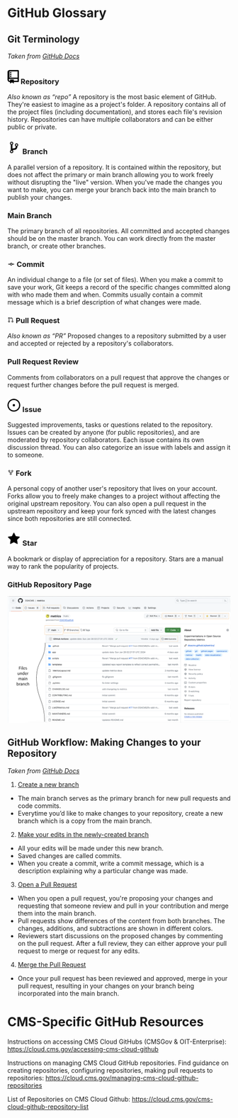 # GitHub Glossary

## Git Terminology
*Taken from [GitHub Docs](https://docs.github.com/en/get-started/quickstart/github-glossary)*

### ![repository](assets/repo_icon.png?raw=true) Repository 
*Also known as “repo”*
A repository is the most basic element of GitHub. They're easiest to imagine as a
project's folder. A repository contains all of the project files (including documentation),
and stores each file's revision history. Repositories can have multiple collaborators and can be either public or private.

### ![branch](assets/branch_icon.png?raw=true) Branch
A parallel version of a repository. It is contained within the repository, but does not affect the primary or main branch allowing you to work freely without disrupting the "live" version. When you've made the changes you want to make, you can merge your branch back into the main branch to publish your changes.

### Main Branch
The primary branch of all repositories. All committed and accepted changes should be on the master branch. You can work directly from the master branch, or create other branches.

### ![commit](assets/commit_icon.png?raw=true) Commit
An individual change to a file (or set of files). When you make a commit to save your work, Git keeps a record of the specific changes committed along with who made them and when. Commits usually contain a commit message which is a brief description of what changes were made.

### ![pull request](assets/pull_request_icon.png?raw=true) Pull Request
*Also known as “PR”*
Proposed changes to a repository submitted by a user and accepted or rejected by a repository's collaborators.

### Pull Request Review
Comments from collaborators on a pull request that approve the changes or request further changes before the pull request is merged.

### ![issue](assets/issue_icon.png?raw=true) Issue
Suggested improvements, tasks or questions related to the repository. Issues can be created by anyone (for public repositories), and are moderated by repository collaborators. Each issue contains its own discussion thread. You can also categorize an issue with labels and assign it to someone.

### ![fork](assets/fork_icon.png?raw=true) Fork
A personal copy of another user's repository that lives on your account. Forks allow you to freely make changes to a project without affecting the original upstream repository. You can also open a pull request in the upstream repository and keep your fork synced with the latest changes since both repositories are still connected.

### ![star](assets/star_icon.png?raw=true) Star
A bookmark or display of appreciation for a repository. Stars are a manual way to rank the popularity of projects.

### GitHub Repository Page
![repository](assets/github_repository_page.png)

## GitHub Workflow: Making Changes to your Repository
*Taken from [GitHub Docs](https://docs.github.com/en/get-started/quickstart/hello-world)*


1. [Create a new branch](https://docs.github.com/en/get-started/start-your-journey/hello-world#creating-a-branch)
- The main branch serves as the primary branch for new pull requests and code commits.
- Everytime you’d like to make changes to your repository, create a new branch which is a copy from the main branch.

2. [Make your edits in the newly-created branch](https://docs.github.com/en/get-started/start-your-journey/hello-world#making-and-committing-changes)
- All your edits will be made under this new branch.
- Saved changes are called commits. 
- When you create a commit, write a commit message, which is a description explaining why a particular change was made.

3. [Open a Pull Request](https://docs.github.com/en/get-started/start-your-journey/hello-world#opening-a-pull-request)
- When you open a pull request, you're proposing your changes and requesting that someone review and pull in your contribution and merge them into the main branch. 
- Pull requests show differences of the content from both branches. The changes, additions, and subtractions are shown in different colors.
- Reviewers start discussions on the proposed changes by commenting on the pull request. After a full review, they can either approve your pull request to merge or request for any edits.

4. [Merge the Pull Request](https://docs.github.com/en/get-started/start-your-journey/hello-world#merging-your-pull-request)
- Once your pull request has been reviewed and approved, merge in your pull request, resulting in your changes on your branch being incorporated into the main branch.

# CMS-Specific GitHub Resources

Instructions on accessing CMS Cloud GitHubs (CMSGov & OIT-Enterprise):
https://cloud.cms.gov/accessing-cms-cloud-github

Instructions on managing CMS Cloud GitHub repositories. Find guidance on creating repositories, configuring repositories, making pull requests to repositories:
https://cloud.cms.gov/managing-cms-cloud-github-repositories 

List of Repositories on CMS Cloud Github:
https://cloud.cms.gov/cms-cloud-github-repository-list